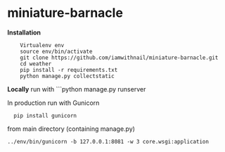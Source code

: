 # miniature-barnacle

**Installation** 
```
    Virtualenv env
    source env/bin/activate
    git clone https://github.com/iamwithnail/miniature-barnacle.git 
    cd weather
    pip install -r requirements.txt
    python manage.py collectstatic 
```

**Locally** run with ```python manage.py runserver 
    
In production run with Gunicorn 
```
  pip install gunicorn 
```
from main directory (containing manage.py)
```
../env/bin/gunicorn -b 127.0.0.1:8081 -w 3 core.wsgi:application 


